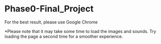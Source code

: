 # Phase0-Final_Project
For the best result, please use Google Chrome

*Please note that it may take some time to load the images and sounds. Try loading the page a second time for a smoother experience.
